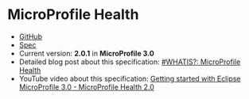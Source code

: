 # MicroProfile Health

* [GitHub](https://github.com/eclipse/microprofile-health)
* [Spec](https://github.com/eclipse/microprofile-health/releases/download/2.0.1/microprofile-health-spec.pdf)
* Current version: **2.0.1** in **MicroProfile 3.0**
* Detailed blog post about this specification: [#WHATIS?: MicroProfile Health](https://rieckpil.de/whatis-eclipse-microprofile-health/)
* YouTube video about this specification: [Getting started with Eclipse MicroProfile 3.0 - MicroProfile Health 2.0](https://www.youtube.com/watch?v=nq_gdPUTx5c)